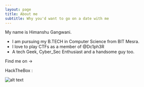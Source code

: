 ```yaml
---
layout: page
title: About me
subtitle: Why you'd want to go on a date with me
---
```


  My name is Himanshu Gangwani. 

- I am pursuing my B.TECH in Computer Science from BIT Mesra. 
- I love to play CTFs as a member of @Dc1ph3R 
- A tech Geek, Cyber_Sec Enthusiast and a handsome guy too.

Find me on ->

HackTheBox : 

![alt text](https://www.hackthebox.eu/badge/image/92191 "Logo Title Text 1")




